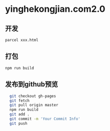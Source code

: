 # yinghekongjian.com2.0

## 开发

``parcel xxx.html``

## 打包

``npm run build``

## 发布到github预览

```bash
  git checkout gh-pages
  git fetch
  git pull origin master
  npm run build
  git add .
  git commit -m 'Your Commit Info'
  git push
```
